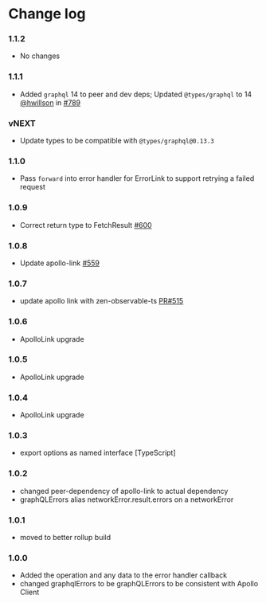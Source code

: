 # Change log

### 1.1.2

- No changes

### 1.1.1
- Added `graphql` 14 to peer and dev deps; Updated `@types/graphql` to 14  <br/>
  [@hwillson](http://github.com/hwillson) in [#789](https://github.com/apollographql/apollo-link/pull/789)

### vNEXT
- Update types to be compatible with `@types/graphql@0.13.3`

### 1.1.0
- Pass `forward` into error handler for ErrorLink to support retrying a failed request

### 1.0.9
- Correct return type to FetchResult [#600](https://github.com/apollographql/apollo-link/pull/600)

### 1.0.8
- Update apollo-link [#559](https://github.com/apollographql/apollo-link/pull/559)

### 1.0.7
- update apollo link with zen-observable-ts [PR#515](https://github.com/apollographql/apollo-link/pull/515)

### 1.0.6
- ApolloLink upgrade

### 1.0.5
- ApolloLink upgrade

### 1.0.4
- ApolloLink upgrade

### 1.0.3
- export options as named interface [TypeScript]

### 1.0.2
- changed peer-dependency of apollo-link to actual dependency
- graphQLErrors alias networkError.result.errors on a networkError

### 1.0.1
- moved to better rollup build

### 1.0.0
- Added the operation and any data to the error handler callback
- changed graphqlErrors to be graphQLErrors to be consistent with Apollo Client
